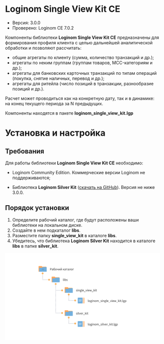 # Loginom Single View Kit CE

* Версия: 3.0.0
* Проверено: Loginom CE 7.0.2

Компоненты библиотеки **Loginom Single View Kit CE** предназначены для формирования профиля клиента с целью дальнейшей аналитической обработки и позволяют рассчитать:

* общие агрегаты по клиенту (сумма, количество транзакций и др.);
* агрегаты по неким группам (группам товаров, MCC-категориям и др.);
* агрегаты для банковских карточных транзакций по типам операций (покупка, снятие наличных, перевод и др.);
* агрегаты для ритейла (число позиций в транзакции, разнообразие позиций и др.).

Расчет может проводиться как на конкретную дату, так и в динамике: на конец текущего периода за N предыдущих.

Компоненты находятся в пакете **loginom_single_view_kit.lgp**

# Установка и настройка

## Требования

Для работы  библиотеки **Loginom Single View Kit CE** необходимо:

* Loginom Community Edition. Коммерческие версии Loginom не поддерживаются;

* Библиотека **Loginom Silver Kit** ([скачать на GitHub](https://github.com/loginom/loginom-silver-kit)). Версия не ниже 3.0.0.

## Порядок установки

1. Определите рабочий каталог, где будут расположены ваши библиотеки на локальном диске.
2. Создайте в нем подкаталог **libs**.
3. Разместите папку **single_view_kit** в каталоге **libs**.
4. Убедитесь, что библиотека **Loginom Silver Kit** находится в каталоге **libs** в папке **silver_kit**.

![Схема расположения библиотеки в рабочем каталоге](docs/img/single-view-kit.svg)

